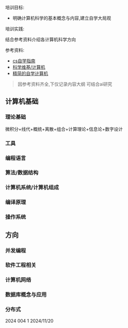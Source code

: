 培训目标:

* 明确计算机科学的基本概念与内容,建立自学大局观

培训实践:

结合参考资料介绍各计算机科学方向

参考资料:

* [cs自学指南](https://csdiy.wiki/)
* [科学维基/计算机](https://4chan-science.fandom.com/wiki/Computer_Science_and_Engineering)
* [精简的自学计算机](https://github.com/izackwu/TeachYourselfCS-CN/blob/master/TeachYourselfCS-CN.md)

> 因参考资料齐全,下仅记录内容大纲
> 可结合ai研究

## 计算机基础

### 理论基础
微积分+线代+概统+离散+组合+计算理论+信息论+数字设计

### 工具

### 编程语言

### 算法/数据结构

### 计算机系统/计算机组成

### 编译原理

### 操作系统

## 方向

### 并发编程

### 软件工程相关

### 计算机网络

### 数据库概念与应用

### 分布式

2024 004 1 2024/11/20